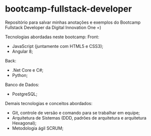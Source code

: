 # bootcamp-fullstack-developer
Repositório para salvar minhas anotações e exemplos do Bootcamp Fullstack Developer da Digital Innovation One =)

Tecnologias abordadas neste bootcamp:
Front:
  - JavaScript (juntamente com HTML5 e CSS3);
  - Angular 8;
  
Back:
  - .Net Core e C#;
  - Python;
  
Banco de Dados:
  - PostgreSQL;
  
Demais tecnologias e conceitos abordados:
  - Git, controle de versão e comando para se trabalhar em equipe;
  - Arquitetura de Sistemas (DDD, padrões de arquitetura e arquitetura Hexagonal);
  - Metodologia ágil SCRUM;
